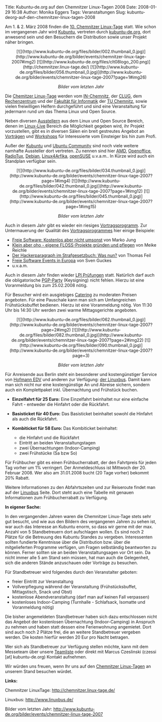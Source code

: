 Title: Kubuntu-de.org auf den Chemnitzer Linux-Tagen 2008
Date: 2008-01-29 16:38
Author: Monika Eggers
Tags: Veranstaltungen
Slug: kubuntu-deorg-auf-den-chemnitzer-linux-tagen-2008

Am 1. & 2. März 2008 finden die [10. Chemnitzer
Linux-Tage](http://chemnitzer.linux-tage.de/) statt. Wie schon im
vergangenen Jahr wird [Kubuntu](http://www.kubuntu.org/), vertreten
durch [kubuntu-de.org](http://www.kubuntu-de.org/), dort anwesend sein
und den Besuchern die Distribution sowie unser Projekt näher bringen.



<center>
[![](http://www.kubuntu-de.org/files/bilder/002.thumbnail_0.jpg)](http://www.kubuntu-de.org/bilder/events/chemnitzer-linux-tage-2007#img2)
[![](http://www.kubuntu-de.org/files/clt08logo_200.png)](http://chemnitzer.linux-tage.de/)
[![](http://www.kubuntu-de.org/files/bilder/056.thumbnail_0.jpg)](http://www.kubuntu-de.org/bilder/events/chemnitzer-linux-tage-2007?page=1#img26)  



*Bilder vom letzten Jahr*

</center>


Die [Chemitzer Linux-Tage](http://chemnitzer.linux-tage.de/) werden vom
[IN-Chemnitz](http://www.in-chemnitz.de/), der
[CLUG](http://www.clug.de/), dem
[Rechenzentrum](http://www.tu-chemnitz.de/urz/) und der [Fakultät für
Informatik](http://www.tu-chemnitz.de/informatik/) der [TU
Chemnitz](http://www.tu-chemnitz.de), sowie vielen freiwilligen Helfern
durchgeführt und sind eine Veranstaltung für jedermann rund um das Thema
Linux und Open Source.


<!--break--><!--break-->

Neben diversen
[Ausstellern](http://chemnitzer.linux-tage.de/2008/live/ausstellung.html)
aus dem Linux und Open Source Bereich, denen im
[Linux-Live](http://chemnitzer.linux-tage.de/2008/live/) Bereich die
Möglichkeit gegeben wird, ihr Projekt vorzustellen, gibt es in diversen
Sälen ein breit gestreutes Angebot an
[Vorträgen](http://chemnitzer.linux-tage.de/2008/vortraege/plan.html)
und
[Workshops](http://chemnitzer.linux-tage.de/2008/vortraege/workshops.html)
für Interessierte vom Einsteiger bis hin zum Profi.


Außer der
[Kubuntu](http://chemnitzer.linux-tage.de/2008/live/detail.html?idx=65)
und [Ubuntu
Community](http://chemnitzer.linux-tage.de/2008/live/detail.html?idx=89)
sind noch viele weitere namhafte Aussteller dort vertreten. Zu nennen
sind hier
[AMD](http://chemnitzer.linux-tage.de/2008/live/detail.html?idx=205),
[Openoffice](http://chemnitzer.linux-tage.de/2008/live/detail.html?idx=54),
[RadioTux](http://chemnitzer.linux-tage.de/2008/live/detail.html?idx=124),
[Debian](http://chemnitzer.linux-tage.de/2008/live/detail.html?idx=122),
[Linux4Arfika](http://chemnitzer.linux-tage.de/2008/live/detail.html?idx=141),
[openSUSE](http://chemnitzer.linux-tage.de/2008/live/detail.html?idx=61)
u.v.a.m.. In Kürze wird auch ein Standplan verfügbar sein.



<center>
[![](http://www.kubuntu-de.org/files/bilder/034.thumbnail_0.jpg)](http://www.kubuntu-de.org/bilder/events/chemnitzer-linux-tage-2007?page=1#img4)
[![](http://www.kubuntu-de.org/files/bilder/042.thumbnail_0.jpg)](http://www.kubuntu-de.org/bilder/events/chemnitzer-linux-tage-2007?page=1#img12)
[![](http://www.kubuntu-de.org/files/bilder/045.thumbnail_0.jpg)](http://www.kubuntu-de.org/bilder/events/chemnitzer-linux-tage-2007?page=1#img15)  



*Bilder vom letzten Jahr*

</center>


Auch in diesem Jahr gibt es wieder ein riesiges
[Vortragsprogramm](http://chemnitzer.linux-tage.de/2008/vortraege/plan.html).
Zur Untermauerung der Qualität des
[Vortragsprogrammes](http://chemnitzer.linux-tage.de/2008/vortraege/plan.html)
hier einige Beispiele:


-   [Freie Software: Kostenlos aber nicht
    umsonst](http://chemnitzer.linux-tage.de/2008/vortraege/detail.html?idx=170)
    von Marko Jung
-   [Klein aber oho - eigene FLOSS-Projekte gründen und
    pflegen](http://chemnitzer.linux-tage.de/2008/vortraege/detail.html?idx=110)
    von Meike Reichle
-   [Der Hackerparagraph im Strafgesetzbuch: Was
    nun?](http://chemnitzer.linux-tage.de/2008/vortraege/detail.html?idx=185)
    von Thomas Feil
-   [Freie Software Events in
    Europa](http://chemnitzer.linux-tage.de/2008/vortraege/detail.html?idx=180)
    von Sven Guckes
-   u.v.a.m.


Auch in diesem Jahr finden wieder [LPI
Prüfungen](http://chemnitzer.linux-tage.de/2008/service/lpi.html) statt.
Natürlich darf auch die obligatorische
[PGP-Party](http://chemnitzer.linux-tage.de/2008/service/pgp.html)
(Keysigning) nicht fehlen. Hierzu ist eine Voranmeldung bis zum
25.02.2008 nötig.


Für Besucher wird ein ausgiebiges
[Catering](http://chemnitzer.linux-tage.de/2008/service/verpflegung.html)
zu moderaten Preisen angeboten. Für eine Pauschale kann man sich am
Umfangreichen Frühstücksbuffet bedienen. Hierzu ist eine Voranmeldung
nötig. Von 11:30 Uhr bis 14:30 Uhr werden zwei warme Mittagsgerichte
angeboten.



<center>
[![](http://www.kubuntu-de.org/files/bilder/062.thumbnail_0.jpg)](http://www.kubuntu-de.org/bilder/events/chemnitzer-linux-tage-2007?page=2#img2)
[![](http://www.kubuntu-de.org/files/bilder/082.thumbnail_0.jpg)](http://www.kubuntu-de.org/bilder/events/chemnitzer-linux-tage-2007?page=2#img22)
[![](http://www.kubuntu-de.org/files/bilder/090.thumbnail_0.jpg)](http://www.kubuntu-de.org/bilder/events/chemnitzer-linux-tage-2007?page=3)  



*Bilder vom letzten Jahr*

</center>


Für Anreisende aus Berlin steht ein besonderer und kostengünstiger
Service von [Hofmann EDV](http://www.efho.de/) und anderen zur
Verfügung: [der Linuxbus](http://www.linuxbus.de/). Damit kann man sich
nicht nur eine kostengünstige An und Abreise sichern, sondern auch ein
Komplettpaket inkl. Übernachtung und Frühstück buchen.


-   **Einzelfahrt für 25 Euro:** Eine Einzelfahrt beinhaltet nur eine
    einfache Fahrt - entweder die Hinfahrt oder die Rückfahrt.
-   **Basisticket für 40 Euro:** Das Basisticket beinhaltet sowohl die
    Hinfahrt als auch die Rückfahrt.
-   **Kombiticket für 58 Euro:** Das Kombiticket beinhaltet:

    
    -   die Hinfahrt und die Rückfahrt
    -   Eintritt an beiden Veranstaltungstagen
    -   zwei Übernachtungen (Indoor-Camping)
    -   zwei Frühstücke (Sa bzw So)

    
    


Für Frühbucher gibt es einen Frühbucherrabatt, der den Fahrtpreis für
jeden Tag vorher um 1% verringert. Der Anmeldeschluss ist Mittwoch der
20. Februar 2008. Wer also am 31.01.2008 bucht (20 Tage vorher) bekommt
20% Rabatt.


Weitere Informationen zu den Abfahrtszeiten und zur Reiseroute findet
man auf der [Linuxbus](http://www.linuxbus.de/) Seite. Dort steht auch
eine Tabelle mit genauen Informationen zum Frühbucherrabatt zu
Verfügung.


**In eigener Sache:**


In den vergangenden Jahren waren die Chemnitzer Linux-Tage stets sehr
gut besucht, und wie aus den Bildern des vergangenen Jahren zu sehen
ist, war auch das Interesse an Kubuntu enorm, so dass wir gerne mit der
max. Anzahl von 5 Standbetreuern dort aufschlagen wollen. Es sind noch 2
Plätze für die Betreuung des Kubuntu Standes zu vergeben. Interessenten
sollten fundierte Kenntnisse über die Distribution bzw. über die
mitgelieferten Programme verfügen, um Fragen selbständig beantworten zu
können. Ferner sollten sie an beiden Veranstaltungsagen vor Ort sein. Da
nicht immer alle 5 am Stand sein müssen, hat man auch die Gelegenheit,
sich die anderen Stände anzuschauen oder Vorträge zu besuchen.


Für Standbetreuer wird folgendes durch den Veranstalter geboten:


-   freier Eintritt zur Veranstaltung
-   Vollverpflegung während der Veranstaltung (Frühstücksbuffet,
    Mittagstisch, Snack und Obst)
-   kostenlose Abendveranstaltung (darf man auf keinen Fall verpassen)
-   kostenloses Indoor-Camping (Turnhalle - Schlafsack, Isomatte und
    Voranmeldung nötig)


Die bisher angemeldeten Standbetreuer haben sich dazu entschlossen nicht
das Angebot der kostenlosen Übernachtung (Indoor-Camping) in Anspruch zu
nehmen und haben statt dessen eine Ferienwohnung angemietet. Dort sind
auch noch 2 Plätze frei, die an weitere Standbetreuer vergeben werden.
Die kosten hierfür werden 20 Eur pro Nacht betragen.


Wer sich als Standbetreuer zur Verfügung stellen möchte, kann mit dem
Messeteam über unsere
[Teamliste](http://lists.kubuntu-de.org/mailman/listinfo/team) oder
direkt mit Marcus Czeslinski (czessi \[at\] kubuntu-de.org) Kontakt
aufnehmen.


Wir würden uns freuen, wenn Ihr uns auf den [Chemnitzer
Linux-Tagen](http://chemnitzer.linux-tage.de/) an unserem Stand besuchen
würdet.


**Links:**  

Chemnitzer LinuxTage: <http://chemnitzer.linux-tage.de/>  

Linuxbus: <http://www.linuxbus.de/>  

Bilder vom letzten Jahr:
<http://www.kubuntu-de.org/bilder/events/chemnitzer-linux-tage-2007>




